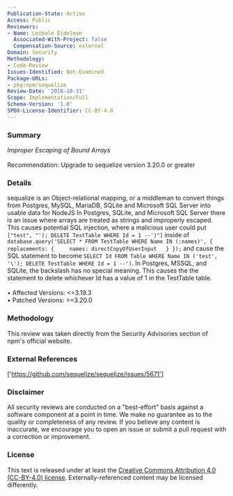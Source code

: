 ```yaml
---
Publication-State: Active
Access: Public
Reviewers:
- Name: Leibale Eidelman
  Associated-With-Project: false
  Compensation-Source: external
Domain: Security
Methodology:
- Code-Review
Issues-Identified: Not-Examined
Package-URLs:
- pkg:npm/sequelize
Review-Date: '2016-10-31'
Scope: Implementation/Full
Schema-Version: '1.0'
SPDX-License-Identifier: CC-BY-4.0
---
```

### Summary
*Improper Escaping of Bound Arrays*<br><br>Recommendation: Upgrade to sequelize version 3.20.0 or greater
### Details
sequalize is an Object-relational mapping, or a middleman to convert things from Postgres, MySQL, MariaDB, SQLite and Microsoft SQL Server into usable data for NodeJS  In Postgres, SQLite, and Microsoft SQL Server there is an issue where arrays are treated as strings and improperly escaped.  This causes potential SQL injection, where a malicious user could put `["test", "'); DELETE TestTable WHERE Id = 1 --')"]` inside of ``` database.query('SELECT * FROM TestTable WHERE Name IN (:names)', {   replacements: {     names: directCopyOfUserInput   } }); ``` and cause the SQL statement to become `SELECT Id FROM Table WHERE Name IN ('test', '\'); DELETE TestTable WHERE Id = 1 --')`.   In Postgres, MSSQL, and SQLite, the backslash has no special meaning. This causes the the statement to delete whichever Id has a value of 1 in the TestTable table.
<br><br>• Affected Versions: <=3.19.3
<br>• Patched Versions: >=3.20.0
### Methodology
This review was taken directly from the Security Advisories section of npm's official website.
### External References
['https://github.com/sequelize/sequelize/issues/5671']
### Disclaimer
All security reviews are conducted on a "best-effort" basis against a software component at a point in time. We make no guarantee as to the quality or completeness of any review. If you believe any content is inaccurate, we encourage you to open an issue or submit a pull request with a correction or improvement.
### License
This text is released under at least the [Creative Commons Attribution 4.0 (CC-BY-4.0) license](https://creativecommons.org/licenses/by/4.0/legalcode.txt). Externally-referenced content may be licensed differently.
